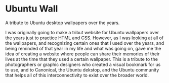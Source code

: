 # Ubuntu Wall
A tribute to Ubuntu desktop wallpapers over the years.

I was originally going to make a tribut website for Ubuntu wallpapers over the years just to practice HTML and CSS. However, as I was looking at all of the wallpapers, and recognizing certain ones that I used over the years, and being reminded of that year in my life and what was going on, gave me the idea of creating a website where people can share their memories of their lives at the time that they used a certain wallpaper. This is a tribute to the photographers or graphic designers who created a visual bookmark for us to use, and to Canonical, the Ubuntu dekstop, and the Ubuntu community that helps all of this interconnectivity to exist over the broader world.
